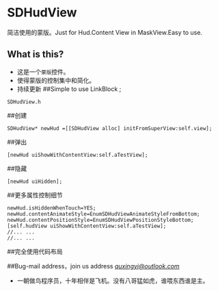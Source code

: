 # SDHudView
简洁使用的蒙版。Just for Hud.Content View in MaskView.Easy to use.
## What is this?
* 这是一个`蒙版`控件。
* 使得蒙版的控制集中和简化。
* 持续更新
##Simple to use LinkBlock ;
```objc
SDHudView.h
```

##创建
```objc
SDHudView* newHud =[[SDHudView alloc] initFromSuperView:self.view];
```
##弹出
```objc
[newHud uiShowWithContentView:self.aTestView];
```
##隐藏
```objc
[newHud uiHidden];
```

##更多属性控制细节
```objc
newHud.isHiddenWhenTouch=YES;
newHud.contentAnimateStyle=EnumSDHudViewAnimateStyleFromBottom;
newHud.contentPositionStyle=EnumSDHudViewPositionStyleBottom;
[self.hudView uiShowWithContentView:self.aTestView];
//... ...
//... ...
```
##完全使用代码布局

##Bug-mail address，join us address  *[quxingyi@outlook.com](quxingyi@outlook.com)*
* 一朝做鸟程序员，十年相伴是飞机。没有八哥猛如虎，谁喂东西谁是主。
